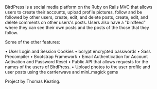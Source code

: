 BirdPress is a social media platform on the Ruby on Rails MVC that allows users to create 
their accounts, upload profile pictures, follow and be followed by other users, 
create, edit, and delete posts, create, edit, and delete comments on other 
users's posts. Users also have a "birdfeed" where they can see their own posts and 
the posts of the those that they follow.

Some of the other features:

  • User Login and Session Cookies
  • bcrypt encrypted passwords
  • Sass Precompiler 
  • Bootstrap Framework
  • Email Authentication for Account Activation and Password Reset
  • Public API that allows requests for the names of the users of BirdPress.
  • Upload photos to the user profile and user posts using the carrierwave and 
  mini_magick gems
  
Project by Thomas Keating.